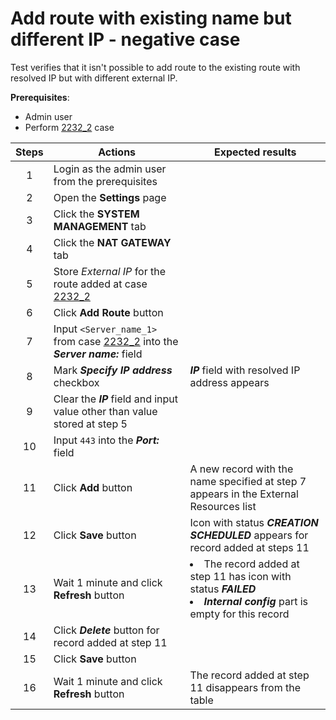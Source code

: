 # Add route with existing name but different IP - negative case

Test verifies that it isn't possible to add route to the existing route with resolved IP but with different external IP.

**Prerequisites**:
- Admin user
- Perform [2232_2](2232_2.md) case 

| Steps | Actions | Expected results |
| :---: | --- | --- |
| 1 | Login as the admin user from the prerequisites | |
| 2 | Open the **Settings** page | |
| 3 | Click the **SYSTEM MANAGEMENT** tab | |
| 4 | Click the **NAT GATEWAY** tab | |
| 5 | Store *External IP* for the route added at case [2232_2](2232_2.md) | |
| 6 | Click **Add Route** button | |
| 7 | Input `<Server_name_1>` from case [2232_2](2232_2.md) into the ***Server name:*** field |  |
| 8 | Mark ***Specify IP address*** checkbox | ***IP*** field with resolved IP address appears |
| 9 | Clear the ***IP*** field and input value other than value stored at step 5 | |
| 10 | Input `443` into the ***Port:*** field | | 
| 11 | Click **Add** button | A new record with the name specified at step 7 appears in the External Resources list |
| 12 | Click **Save** button | Icon with status ***CREATION SCHEDULED*** appears for record added at steps 11 |
| 13 | Wait 1 minute and click **Refresh** button | <li> The record added at step 11 has icon with status ***FAILED*** <li>  ***Internal config*** part is empty for this record
| 14 | Click ***Delete*** button for record added at step 11 | |
| 15 | Click **Save** button | 
| 16 | Wait 1 minute and click **Refresh** button | The record added at step 11 disappears from the table |

